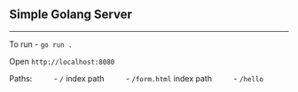 Simple Golang Server
--------------------
____________________

To run - `go run .`

Open `http://localhost:8080`

Paths:
&nbsp;&nbsp;&nbsp;&nbsp;&nbsp;&nbsp;&nbsp;&nbsp; - `/` index path
&nbsp;&nbsp;&nbsp;&nbsp;&nbsp;&nbsp;&nbsp;&nbsp; - `/form.html` index path
&nbsp;&nbsp;&nbsp;&nbsp;&nbsp;&nbsp;&nbsp;&nbsp; - `/hello`